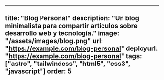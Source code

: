 ---

title: "Blog Personal"
description: "Un blog minimalista para compartir artículos sobre desarrollo web y tecnología."
image: "/assets/images/blog.png"
url: "https://example.com/blog-personal"
deployurl: "https://example.com/blog-personal"
tags: ["astro", "tailwindcss", "html5", "css3", "javascript"]
order: 5
---